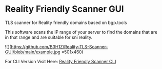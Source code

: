 # Reality Friendly Scanner GUI
TLS scanner for Reality friendly domains based on bgp.tools

This software scans the IP range of your server to find the domains that are in that range and are suitable for sni reality.

![](https://github.com/B3H1Z/Reality-TLS-Scanner-GUI/blob/main/example.jpg =501x460)

For CLI Version Visit Here: [Reality Friendly Scanner CLI](https://github.com/B3H1Z/Reality-TLS-Scanner)

